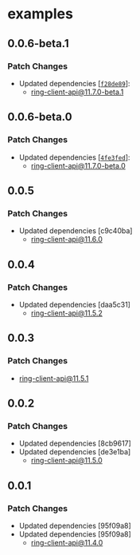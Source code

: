 # examples

## 0.0.6-beta.1

### Patch Changes

- Updated dependencies [[`f28de89`](https://github.com/dgreif/ring/commit/f28de891df284d56c39c73322ea72f972ce19270)]:
  - ring-client-api@11.7.0-beta.1

## 0.0.6-beta.0

### Patch Changes

- Updated dependencies [[`4fe3fed`](https://github.com/dgreif/ring/commit/4fe3fed87b6fac5f4f4661f80693be44c35f75f4)]:
  - ring-client-api@11.7.0-beta.0

## 0.0.5

### Patch Changes

- Updated dependencies [c9c40ba]
  - ring-client-api@11.6.0

## 0.0.4

### Patch Changes

- Updated dependencies [daa5c31]
  - ring-client-api@11.5.2

## 0.0.3

### Patch Changes

- ring-client-api@11.5.1

## 0.0.2

### Patch Changes

- Updated dependencies [8cb9617]
- Updated dependencies [de3e1ba]
  - ring-client-api@11.5.0

## 0.0.1

### Patch Changes

- Updated dependencies [95f09a8]
- Updated dependencies [95f09a8]
  - ring-client-api@11.4.0
